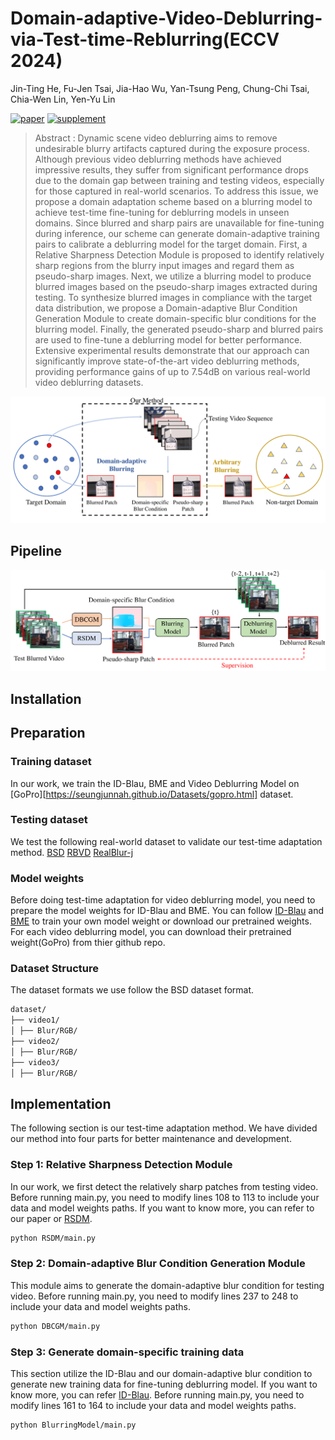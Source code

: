 # Domain-adaptive-Video-Deblurring-via-Test-time-Reblurring(ECCV 2024)
Jin-Ting He, Fu-Jen Tsai, Jia-Hao Wu, Yan-Tsung Peng, Chung-Chi Tsai, Chia-Wen Lin, Yen-Yu Lin

[![paper](https://img.shields.io/badge/arXiv-Paper-<COLOR>.svg)](https://arxiv.org/abs/2407.09059)
[![supplement](https://img.shields.io/badge/Supplementary-Material-red)](https://drive.google.com/file/d/19AjWRMlwz99D9QGQU3oKuFK8SPgIKv24/view?usp=sharing)

> Abstract : Dynamic scene video deblurring aims to remove undesirable blurry artifacts captured during the exposure process. Although previous video deblurring methods have achieved impressive results, they suffer from significant performance drops due to the domain gap between training and testing videos, especially for those captured in real-world scenarios. To address this issue, we propose a domain adaptation scheme based on a blurring model to achieve test-time fine-tuning for deblurring models in unseen domains. Since blurred and sharp pairs are unavailable for fine-tuning during inference, our scheme can generate domain-adaptive training pairs to calibrate a deblurring model for the target domain. First, a Relative Sharpness Detection Module is proposed to identify relatively sharp regions from the blurry input images and regard them as pseudo-sharp images. Next, we utilize a blurring model to produce blurred images based on the pseudo-sharp images extracted during testing. To synthesize blurred images in compliance with the target data distribution, we propose a Domain-adaptive Blur Condition Generation Module to create domain-specific blur conditions for the blurring model. Finally, the generated pseudo-sharp and blurred pairs are used to fine-tune a deblurring model for better performance. Extensive experimental results demonstrate that our approach can significantly improve state-of-the-art video deblurring methods, providing performance gains of up to 7.54dB on various real-world video deblurring datasets. 

![Teaser](assets/teaser.png)

## Pipeline
![Pipeline](assets/pipeline.png)

## Installation

## Preparation

### Training dataset
In our work, we train the ID-Blau, BME and Video Deblurring Model on [GoPro][https://seungjunnah.github.io/Datasets/gopro.html] dataset.

### Testing dataset
We test the following real-world dataset to validate our test-time adaptation method.
[BSD](https://drive.google.com/drive/folders/1LKLCE_RqPF5chqWgmh3pj7cg-t9KM2Hd)
[RBVD](https://drive.google.com/drive/folders/1YQUIGdW4SCAQW5-dxg2lwjTig2XKLeSG)
[RealBlur-j](https://github.com/rimchang/RealBlur?tab=readme-ov-file)

### Model weights
Before doing test-time adaptation for video deblurring model, you need to prepare the model weights for ID-Blau and BME. You can follow [ID-Blau](https://github.com/plusgood-steven/ID-Blau) and [BME](https://github.com/Jin-Ting-He/BME) to train your own model weight or download our pretrained weights. For each video deblurring model, you can download their pretrained weight(GoPro) from thier github repo.

### Dataset Structure
The dataset formats we use follow the BSD dataset format.

```bash
dataset/
├── video1/
│ ├── Blur/RGB/
├── video2/
│ ├── Blur/RGB/
├── video3/
│ ├── Blur/RGB/
```

## Implementation
The following section is our test-time adaptation method. We have divided our method into four parts for better maintenance and development.

### Step 1: Relative Sharpness Detection Module
In our work, we first detect the relatively sharp patches from testing video. Before running main.py, you need to modify lines 108 to 113 to include your data and model weights paths. If you want to know more, you can refer to our paper or [RSDM](https://github.com/Jin-Ting-He/RSDM).
```bash
python RSDM/main.py
```

### Step 2: Domain-adaptive Blur Condition Generation Module
This module aims to generate the domain-adaptive blur condition for testing video. Before running main.py, you need to modify lines 237 to 248 to include your data and model weights paths.

```bash
python DBCGM/main.py
```

### Step 3: Generate domain-specific training data
This section utilize the ID-Blau and our domain-adaptive blur condition to generate new training data for fine-tuning deblurring model. If you want to know more, you can refer [ID-Blau](https://github.com/plusgood-steven/ID-Blau). Before running main.py, you need to modify lines 161 to 164 to include your data and model weights paths.

```bash
python BlurringModel/main.py
```

